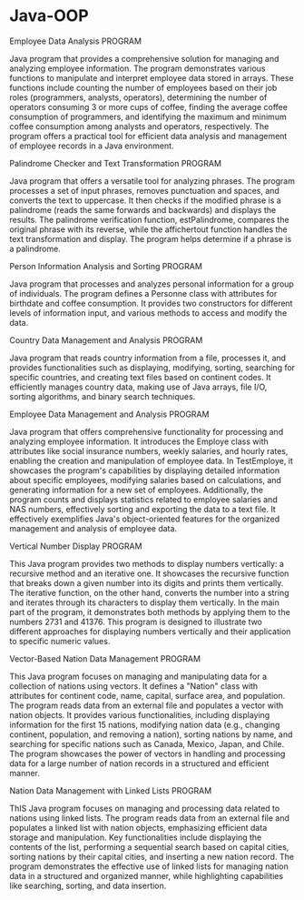 # Java-OOP

Employee Data Analysis PROGRAM

Java program that provides a comprehensive solution for managing and analyzing employee information. The program demonstrates various functions to manipulate and interpret employee data stored in arrays. These functions include counting the number of employees based on their job roles (programmers, analysts, operators), determining the number of operators consuming 3 or more cups of coffee, finding the average coffee consumption of programmers, and identifying the maximum and minimum coffee consumption among analysts and operators, respectively. The program offers a practical tool for efficient data analysis and management of employee records in a Java environment.


Palindrome Checker and Text Transformation PROGRAM

Java program that offers a versatile tool for analyzing phrases. The program processes a set of input phrases, removes punctuation and spaces, and converts the text to uppercase. It then checks if the modified phrase is a palindrome (reads the same forwards and backwards) and displays the results. The palindrome verification function, estPalindrome, compares the original phrase with its reverse, while the affichertout function handles the text transformation and display. The program helps determine if a phrase is a palindrome.


Person Information Analysis and Sorting PROGRAM

Java program that processes and analyzes personal information for a group of individuals. The program defines a Personne class with attributes for birthdate and coffee consumption. It provides two constructors for different levels of information input, and various methods to access and modify the data.


Country Data Management and Analysis PROGRAM

Java program that reads country information from a file, processes it, and provides functionalities such as displaying, modifying, sorting, searching for specific countries, and creating text files based on continent codes. It efficiently manages country data, making use of Java arrays, file I/O, sorting algorithms, and binary search techniques.


Employee Data Management and Analysis PROGRAM

Java program that offers comprehensive functionality for processing and analyzing employee information. It introduces the Employe class with attributes like social insurance numbers, weekly salaries, and hourly rates, enabling the creation and manipulation of employee data. In TestEmploye, it showcases the program's capabilities by displaying detailed information about specific employees, modifying salaries based on calculations, and generating information for a new set of employees. Additionally, the program counts and displays statistics related to employee salaries and NAS numbers, effectively sorting and exporting the data to a text file. It effectively exemplifies Java's object-oriented features for the organized management and analysis of employee data.


Vertical Number Display PROGRAM

This Java program provides two methods to display numbers vertically: a recursive method and an iterative one. It showcases the recursive function that breaks down a given number into its digits and prints them vertically. The iterative function, on the other hand, converts the number into a string and iterates through its characters to display them vertically.
In the main part of the program, it demonstrates both methods by applying them to the numbers 2731 and 41376. This program is designed to illustrate two different approaches for displaying numbers vertically and their application to specific numeric values.


Vector-Based Nation Data Management PROGRAM

This Java program focuses on managing and manipulating data for a collection of nations using vectors. It defines a "Nation" class with attributes for continent code, name, capital, surface area, and population. The program reads data from an external file and populates a vector with nation objects. It provides various functionalities, including displaying information for the first 15 nations, modifying nation data (e.g., changing continent, population, and removing a nation), sorting nations by name, and searching for specific nations such as Canada, Mexico, Japan, and Chile. The program showcases the power of vectors in handling and processing data for a large number of nation records in a structured and efficient manner.


Nation Data Management with Linked Lists PROGRAM

ThIS Java program focuses on managing and processing data related to nations using linked lists. The program reads data from an external file and populates a linked list with nation objects, emphasizing efficient data storage and manipulation. Key functionalities include displaying the contents of the list, performing a sequential search based on capital cities, sorting nations by their capital cities, and inserting a new nation record. The program demonstrates the effective use of linked lists for managing nation data in a structured and organized manner, while highlighting capabilities like searching, sorting, and data insertion.

